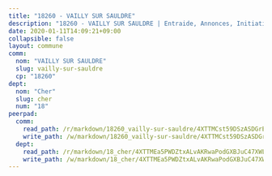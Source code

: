 ```yaml
---
title: "18260 - VAILLY SUR SAULDRE"
description: "18260 - VAILLY SUR SAULDRE | Entraide, Annonces, Initiatives"
date: 2020-01-11T14:09:21+09:00
collapsible: false
layout: commune
comm:
  nom: "VAILLY SUR SAULDRE"
  slug: vailly-sur-sauldre
  cp: "18260"
dept:
  nom: "Cher"
  slug: cher
  num: "18"
peerpad:
  comm:
    read_path: /r/markdown/18260_vailly-sur-sauldre/4XTTMCst59DSzASDGrEDAYtnjcW3KtfKXWaGRUvMv7TJTCx5o
    write_path: /w/markdown/18260_vailly-sur-sauldre/4XTTMCst59DSzASDGrEDAYtnjcW3KtfKXWaGRUvMv7TJTCx5o-K3TgUwzBfDfTQ6YoEDC1FmiktF19ocy5fuDpFCT39czzYc2EmMrWPANa5jc1VrxDdKs1gKMMqwh6UcNbfnAPZe3xR5eRQef8ndT7uyenh7FFxkGNVgaiJPFLZTmdSKMbX6Ln1BE1
  dept:
    read_path: /r/markdown/18_cher/4XTTMEa5PWDZtxALvAKRwaPodGXBJuC47XWLMLZ5hCaMSik3w
    write_path: /w/markdown/18_cher/4XTTMEa5PWDZtxALvAKRwaPodGXBJuC47XWLMLZ5hCaMSik3w-K3TgTvT6tiupPRTeoV2zMggT6E77BmY6Zeeqwk1pvv6Bfo4GHKoyLD2hQDLMcNajnfixB5aDgngmFZba1jsFtXhXJhkZaMz5Fno5UjuUU6mkQFXv9cWu6FJLmGRziLMtgTSufDeD
---
```


